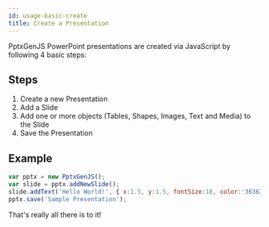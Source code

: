 ```yaml
---
id: usage-basic-create
title: Create a Presentation
---
```

PptxGenJS PowerPoint presentations are created via JavaScript by following 4 basic steps:

## Steps
1. Create a new Presentation
2. Add a Slide
3. Add one or more objects (Tables, Shapes, Images, Text and Media) to the Slide
4. Save the Presentation

## Example
```javascript
var pptx = new PptxGenJS();
var slide = pptx.addNewSlide();
slide.addText('Hello World!', { x:1.5, y:1.5, fontSize:18, color:'363636' });
pptx.save('Sample Presentation');
```

That's really all there is to it!
